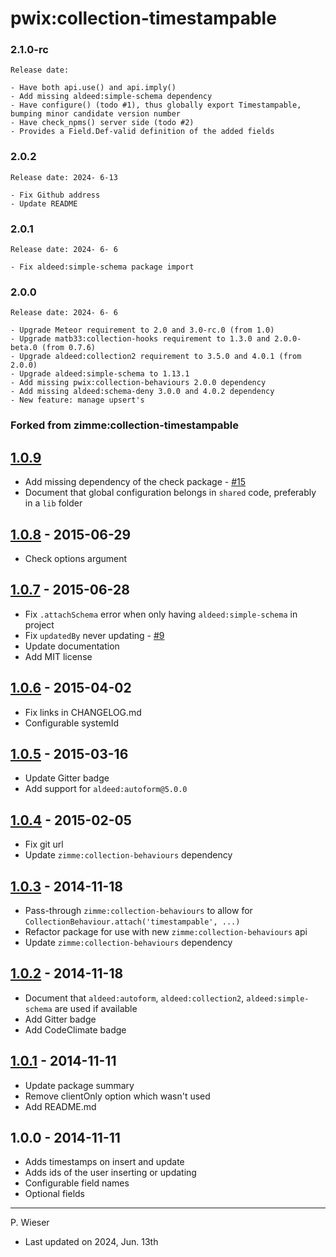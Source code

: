 # pwix:collection-timestampable

### 2.1.0-rc

    Release date:

    - Have both api.use() and api.imply()
    - Add missing aldeed:simple-schema dependency
    - Have configure() (todo #1), thus globally export Timestampable, bumping minor candidate version number
    - Have check_npms() server side (todo #2)
    - Provides a Field.Def-valid definition of the added fields

### 2.0.2

    Release date: 2024- 6-13

    - Fix Github address
    - Update README

### 2.0.1

    Release date: 2024- 6- 6

    - Fix aldeed:simple-schema package import

### 2.0.0

    Release date: 2024- 6- 6

    - Upgrade Meteor requirement to 2.0 and 3.0-rc.0 (from 1.0)
    - Upgrade matb33:collection-hooks requirement to 1.3.0 and 2.0.0-beta.0 (from 0.7.6)
    - Upgrade aldeed:collection2 requirement to 3.5.0 and 4.0.1 (from 2.0.0)
    - Upgrade aldeed:simple-schema to 1.13.1
    - Add missing pwix:collection-behaviours 2.0.0 dependency
    - Add missing aldeed:schema-deny 3.0.0 and 4.0.2 dependency
    - New feature: manage upsert's

### Forked from zimme:collection-timestampable

## [1.0.9]
  * Add missing dependency of the check package - [#15]
  * Document that global configuration belongs in `shared` code, preferably
  in a `lib` folder

## [1.0.8] - 2015-06-29
  * Check options argument

## [1.0.7] - 2015-06-28
  * Fix `.attachSchema` error when only having `aldeed:simple-schema` in project
  * Fix `updatedBy` never updating - [#9]
  * Update documentation
  * Add MIT license

## [1.0.6] - 2015-04-02
  * Fix links in CHANGELOG.md
  * Configurable systemId

## [1.0.5] - 2015-03-16
  * Update Gitter badge
  * Add support for `aldeed:autoform@5.0.0`

## [1.0.4] - 2015-02-05
  * Fix git url
  * Update `zimme:collection-behaviours` dependency

## [1.0.3] - 2014-11-18
  * Pass-through `zimme:collection-behaviours` to allow for
    `CollectionBehaviour.attach('timestampable', ...)`
  * Refactor package for use with new `zimme:collection-behaviours` api
  * Update `zimme:collection-behaviours` dependency

## [1.0.2] - 2014-11-18
  * Document that `aldeed:autoform`, `aldeed:collection2`,
    `aldeed:simple-schema` are used if available
  * Add Gitter badge
  * Add CodeClimate badge

## [1.0.1] - 2014-11-11
  * Update package summary
  * Remove clientOnly option which wasn't used
  * Add README.md

## 1.0.0 - 2014-11-11
  * Adds timestamps on insert and update
  * Adds ids of the user inserting or updating
  * Configurable field names
  * Optional fields

[1.0.9]: https://github.com/zimme/meteor-collection-timestampable/compare/1.0.8...1.0.9
[1.0.8]: https://github.com/zimme/meteor-collection-timestampable/compare/1.0.7...1.0.8
[1.0.7]: https://github.com/zimme/meteor-collection-timestampable/compare/1.0.6...1.0.7
[1.0.6]: https://github.com/zimme/meteor-collection-timestampable/compare/1.0.5...1.0.6
[1.0.5]: https://github.com/zimme/meteor-collection-timestampable/compare/1.0.4...1.0.5
[1.0.4]: https://github.com/zimme/meteor-collection-timestampable/compare/1.0.3...1.0.4
[1.0.3]: https://github.com/zimme/meteor-collection-timestampable/compare/1.0.2...1.0.3
[1.0.2]: https://github.com/zimme/meteor-collection-timestampable/compare/1.0.1...1.0.2
[1.0.1]: https://github.com/zimme/meteor-collection-timestampable/compare/1.0.0...1.0.1

[#9]: https://github.com/zimme/meteor-collection-timestampable/issues/9
[#15]: https://github.com/zimme/meteor-collection-timestampable/issues/15

---
P. Wieser
- Last updated on 2024, Jun. 13th
